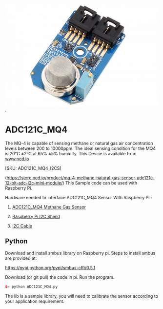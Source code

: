
[![ADC121C_MQ4](ADC121C_I2CGAS_MQ4.png)](https://store.ncd.io/product/mq-4-methane-natural-gas-sensor-adc121c-12-bit-adc-i2c-mini-module/).

# ADC121C_MQ4

The MQ-4 is capable of sensing methane or natural gas air concentration levels between 200 to 10000ppm. The ideal sensing condition for the MQ4 is 20°C ±2°C at 65% ±5% humidity.
This Device is available from www.ncd.io 

[SKU: ADC121C_MQ4_I2CS]

(https://store.ncd.io/product/mq-4-methane-natural-gas-sensor-adc121c-12-bit-adc-i2c-mini-module/)
This Sample code can be used with Raspberry Pi.

Hardware needed to interface ADC121C_MQ4 Sensor With Raspberry Pi : 

1. <a href="https://store.ncd.io/product/mq-4-methane-natural-gas-sensor-adc121c-12-bit-adc-i2c-mini-module/">ADC121C_MQ4 Methane Gas Sensor</a>

2. <a href="https://store.ncd.io/product/i2c-shield-for-raspberry-pi-3-pi2-with-outward-facing-i2c-port-terminates-over-hdmi-port/">Raspberry Pi I2C Shield</a>

3. <a href="https://store.ncd.io/product/i%C2%B2c-cable/">I2C Cable</a>

## Python

Download and install smbus library on Raspberry pi. Steps to install smbus are provided at:

https://pypi.python.org/pypi/smbus-cffi/0.5.1

Download (or git pull) the code in pi. Run the program.

```cpp
$> python ADC121C_MQ4.py
```
The lib is a sample library, you will need to calibrate the sensor according to your application requirement.

